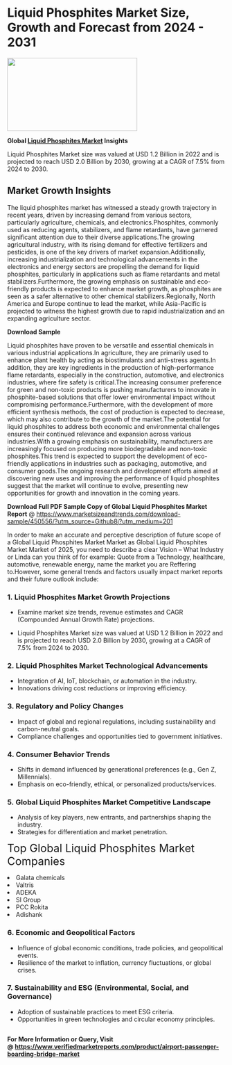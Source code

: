 <H1>Liquid Phosphites Market Size, Growth and Forecast from 2024 - 2031</H1><img class="aligncenter size-medium wp-image-584254" src="https://thirdeyenews.in/wp-content/uploads/2024/09/Global-Market-Research-300x168.jpeg" alt="" width="300" height="168" /><p><strong>Global&nbsp;<a href="https://www.marketsizeandtrends.com/download-sample/450556/?utm_source=Github8j?utm_medium=201">Liquid Phosphites Market</a> Insights</strong></p><p>Liquid Phosphites Market size was valued at USD 1.2 Billion in 2022 and is projected to reach USD 2.0 Billion by 2030, growing at a CAGR of 7.5% from 2024 to 2030.</p><p><h2>Market Growth Insights</h2> <p>The liquid phosphites market has witnessed a steady growth trajectory in recent years, driven by increasing demand from various sectors, particularly agriculture, chemicals, and electronics.Phosphites, commonly used as reducing agents, stabilizers, and flame retardants, have garnered significant attention due to their diverse applications.The growing agricultural industry, with its rising demand for effective fertilizers and pesticides, is one of the key drivers of market expansion.Additionally, increasing industrialization and technological advancements in the electronics and energy sectors are propelling the demand for liquid phosphites, particularly in applications such as flame retardants and metal stabilizers.Furthermore, the growing emphasis on sustainable and eco-friendly products is expected to enhance market growth, as phosphites are seen as a safer alternative to other chemical stabilizers.Regionally, North America and Europe continue to lead the market, while Asia-Pacific is projected to witness the highest growth due to rapid industrialization and an expanding agriculture sector.</p> <p><strong>Download Sample</strong></p> <p>Liquid phosphites have proven to be versatile and essential chemicals in various industrial applications.In agriculture, they are primarily used to enhance plant health by acting as biostimulants and anti-stress agents.In addition, they are key ingredients in the production of high-performance flame retardants, especially in the construction, automotive, and electronics industries, where fire safety is critical.The increasing consumer preference for green and non-toxic products is pushing manufacturers to innovate in phosphite-based solutions that offer lower environmental impact without compromising performance.Furthermore, with the development of more efficient synthesis methods, the cost of production is expected to decrease, which may also contribute to the growth of the market.The potential for liquid phosphites to address both economic and environmental challenges ensures their continued relevance and expansion across various industries.With a growing emphasis on sustainability, manufacturers are increasingly focused on producing more biodegradable and non-toxic phosphites.This trend is expected to support the development of eco-friendly applications in industries such as packaging, automotive, and consumer goods.The ongoing research and development efforts aimed at discovering new uses and improving the performance of liquid phosphites suggest that the market will continue to evolve, presenting new opportunities for growth and innovation in the coming years.</p> <p><span class=""><strong>Download Full PDF Sample Copy of Global Liquid Phosphites Market Report</strong> @ <a href="https://www.marketsizeandtrends.com/download-sample/450556/?utm_source=Github8j?utm_medium=201" target="_blank">https://www.marketsizeandtrends.com/download-sample/450556/?utm_source=Github8j?utm_medium=201</a></span></p><p>In order to make an accurate and perceptive description of future scope of a Global&nbsp;Liquid Phosphites Market Market as Global&nbsp;Liquid Phosphites Market Market of 2025, you need to describe a clear Vision &ndash; What Industry or Linda can you think of for example: Quote from a Technology, healthcare, automotive, renewable energy, name the market you are Reffering to.However, some general trends and factors usually impact market reports and their future outlook include:</p><h3>1.&nbsp;<strong>Liquid Phosphites Market Growth Projections</strong></h3><ul><li>Examine market size trends, revenue estimates and CAGR (Compounded Annual Growth Rate) projections.</li><li><p>Liquid Phosphites Market size was valued at USD 1.2 Billion in 2022 and is projected to reach USD 2.0 Billion by 2030, growing at a CAGR of 7.5% from 2024 to 2030.</p></li></ul><h3>2.&nbsp;<strong>Liquid Phosphites Market Technological Advancements</strong></h3><ul><li>Integration of AI, IoT, blockchain, or automation in the industry.</li><li>Innovations driving cost reductions or improving efficiency.</li></ul><h3>3.&nbsp;<strong>Regulatory and Policy Changes</strong></h3><ul><li>Impact of global and regional regulations, including sustainability and carbon-neutral goals.</li><li>Compliance challenges and opportunities tied to government initiatives.</li></ul><h3>4.&nbsp;<strong>Consumer Behavior Trends</strong></h3><ul><li>Shifts in demand influenced by generational preferences (e.g., Gen Z, Millennials).</li><li>Emphasis on eco-friendly, ethical, or personalized products/services.</li></ul><h3>5.&nbsp;<strong>Global Liquid Phosphites Market Competitive Landscape</strong></h3><ul><li>Analysis of key players, new entrants, and partnerships shaping the industry.</li><li>Strategies for differentiation and market penetration.</li></ul><p data-pm-slice="1 1 []"><span style="color: inherit; font-family: inherit; font-size: 25px;">Top Global Liquid Phosphites Market Companies</span></p><div class="" data-test-id=""><p><li>Galata chemicals</li><li> Valtris</li><li> ADEKA</li><li> SI Group</li><li> PCC Rokita</li><li> Adishank</li></p></div><h3>6.&nbsp;<strong>Economic and Geopolitical Factors</strong></h3><ul><li>Influence of global economic conditions, trade policies, and geopolitical events.</li><li>Resilience of the market to inflation, currency fluctuations, or global crises.</li></ul><h3>7.&nbsp;<strong>Sustainability and ESG (Environmental, Social, and Governance)</strong></h3><ul><li>Adoption of sustainable practices to meet ESG criteria.</li><li>Opportunities in green technologies and circular economy principles.</li></ul><h2><strong style="font-size: 14px;">For More Information or Query, Visit @&nbsp;</strong><a style="background-color: #ffffff; font-size: 14px;" href="https://www.marketsizeandtrends.com/report/liquid-phosphites-market/" target="_blank">https://www.verifiedmarketreports.com/product/airport-passenger-boarding-bridge-market</a></h2>